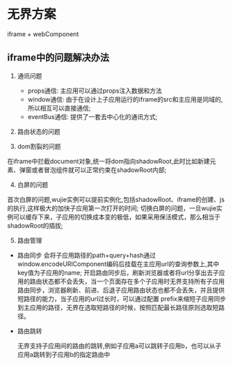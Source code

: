 # 无界方案

iframe + webComponent


## iframe中的问题解决办法

1. 通讯问题
    - props通信: 主应用可以通过props注入数据和方法
    - window通信:  由于在设计上子应用运行的iframe的src和主应用是同域的,所以相互可以直接通信;
    - eventBus通信: 提供了一套去中心化的通讯方式;

2. 路由状态的问题

3. dom割裂的问题

在iframe中拦截document对象,统一将dom指向shadowRoot,此时比如新建元素、弹窗或者冒泡组件就可以正常约束在shadowRoot内部;

4. 白屏的问题

首次白屏的问题,wujie实例可以提前实例化,包括shadowRoot、iframe的创建、js的执行,这样极大的加快子应用第一次打开的时间;
切换白屏的问题，一旦wujie实例可以缓存下来，子应用的切换成本变的极低，如果采用保活模式，那么相当于shadowRoot的插拔;

5. 路由管理

- 路由同步
  会将子应用路径的path+query+hash通过window.encodeURIComponent编码后挂载在主应用url的查询参数上,其中key值为子应用的name;
  开启路由同步后，刷新浏览器或者将url分享出去子应用的路由状态都不会丢失，当一个页面存在多个子应用时无界支持所有子应用路由同步，浏览器刷新、前进、后退子应用路由状态也都不会丢失，并且提供短路径的能力，当子应用的url过长时，可以通过配置 prefix来缩短子应用同步到主应用的路径，无界在选取短路径的时候，按照匹配最长路径原则选取短路径。

- 路由跳转

  无界支持子应用间的路由的跳转,例如子应用a可以跳转子应用b，也可以从子应用a跳转到子应用b的指定路由中
